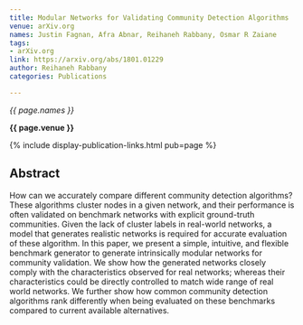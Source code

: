 ```yaml
---
title: Modular Networks for Validating Community Detection Algorithms
venue: arXiv.org
names: Justin Fagnan, Afra Abnar, Reihaneh Rabbany, Osmar R Zaiane
tags:
- arXiv.org
link: https://arxiv.org/abs/1801.01229
author: Reihaneh Rabbany
categories: Publications

---
```


*{{ page.names }}*

**{{ page.venue }}**

{% include display-publication-links.html pub=page %}

## Abstract

How can we accurately compare different community detection algorithms? These algorithms cluster nodes in a given network, and their performance is often validated on benchmark networks with explicit ground-truth communities. Given the lack of cluster labels in real-world networks, a model that generates realistic networks is required for accurate evaluation of these algorithm. In this paper, we present a simple, intuitive, and flexible benchmark generator to generate intrinsically modular networks for community validation. We show how the generated networks closely comply with the characteristics observed for real networks; whereas their characteristics could be directly controlled to match wide range of real world networks. We further show how common community detection algorithms rank differently when being evaluated on these benchmarks compared to current available alternatives.